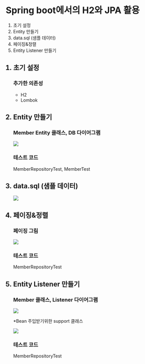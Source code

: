 <h1>Spring boot에서의 H2와 JPA 활용</h1>
<ol>
<li>초기 설정</li>
<li>Entity 만들기</li>
<li>data.sql (샘플 데이터)</li>
<li>페이징&정렬</li>
<li>Entity Listener 만들기</li>
</ol>

<ol>
<h2><li>초기 설정</li></h2>
    <h3>추가한 의존성</h3>
    <ul>
        <li>H2</li>
        <li>Lombok</li>
    </ul>

<h2><li>Entity 만들기</li></h2>
    <h3>Member Entity 클래스, DB 다이어그램</h3>
    <p>
        <img src="https://github.com/user-attachments/assets/7e9ee2e6-4cfa-4d12-9e75-14bc1a18fa6c">
    </p>
    <h3>
      테스트 코드
    </h3>
    MemberRepositoryTest, MemberTest

<h2><li>data.sql (샘플 데이터)</li></h2>
    <p>
        <img src="https://github.com/user-attachments/assets/c18fa93a-b419-48ac-a3fe-81334c285ab3">
    </p>

<h2><li>페이징&정렬</li></h2>
    <h3>페이징 그림</h3>
    <p>
        <img src="https://github.com/user-attachments/assets/1581f881-9b89-4f66-aeef-8e25e3e08901">
    </p>
    <h3>
      테스트 코드
    </h3>
    MemberRepositoryTest

<h2><li>Entity Listener 만들기</li></h2>
    <h3>Member 클래스, Listener 다이어그램</h3>
    <p>
        <img src="https://github.com/user-attachments/assets/288665a6-ad49-4538-8282-8a1ff6ec98f7">
    </p>
    *Bean 주입받기위한 support 클래스
    <p>
        <img src="https://github.com/user-attachments/assets/d6d9e61a-104d-4702-8b44-bd6cd94f7eae">
    </p>
    <h3>
      테스트 코드
    </h3>
    MemberRepositoryTest
</ol>

<!-- todo
자세한 설명 추가
관계성 --> 
